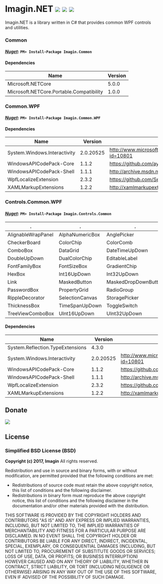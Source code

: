 # Imagin.NET ![](https://img.shields.io/badge/style-4.0-blue.svg?style=flat&label=version) ![](https://img.shields.io/badge/style-Stable-green.svg?style=flat&label=build) ![](https://img.shields.io/badge/style-4.6.1-red.svg?style=flat&label=.NET)
Imagin.NET is a library written in C# that provides common WPF controls and utilities.

### Common

#### *[Nuget](https://www.nuget.org/packages/Imagin.Common/)*: `PM> Install-Package Imagin.Common`
#### Dependencies
  Name  |  Version  |
--------|-----------|
Microsoft.NETCore | 5.0.0 |
Microsoft.NETCore.Portable.Compatibility | 1.0.0 |

### Common.WPF
#### *[Nuget](https://www.nuget.org/packages/Imagin.Common.WPF/)*: `PM> Install-Package Imagin.Common.WPF`
#### Dependencies
  Name  |  Version  |  Url  |
--------|-----------|-------|
System.Windows.Interactivity | 2.0.20525 | http://www.microsoft.com/en-us/download/details.aspx?id=10801 |
WindowsAPICodePack-Core | 1.1.2 | https://github.com/aybe/Windows-API-Code-Pack-1.1 |
WindowsAPICodePack-Shell | 1.1.1 | http://archive.msdn.microsoft.com/WindowsAPICodePack |
WpfLocalizeExtension | 2.3.2 | https://github.com/SeriousM/WPFLocalizationExtension/ |
XAMLMarkupExtensions | 1.2.2 | http://xamlmarkupextensions.codeplex.com/ |

### Controls.Common.WPF
#### *[Nuget](https://www.nuget.org/packages/Imagin.Controls.Common/)*: `PM> Install-Package Imagin.Controls.Common`
  .  |  .  |  .  |  .  |  .  |
-----|-----|-----|-----|-----|
AlignableWrapPanel | AlphaNumericBox | AnglePicker | BasicWindow | ByteUpDown |
CheckerBoard | ColorChip | ColorComb | ColorDialog | ColorPicker |
ComboBox | DataGrid | DateTimeUpDown | DecimalUpDown | DirectionPad |
DoubleUpDown | DualColorChip | EditableLabel | FileBox | FlagCheckView |
FontFamilyBox | FontSizeBox | GradientChip | GradientDialog | GradientPicker |
HexBox | Int16UpDown | Int32UpDown | Int64UpDown | Line |
Link | MaskedButton | MaskedDropDownButton | MaskedImage | MaskedToggleButton |
PasswordBox | PropertyGrid | RadioGroup | RegexBox | ResourceDictionaryEditor |
RippleDecorator | SelectionCanvas | StoragePicker | TabbedTree | TextBox |
ThicknessBox | TimeSpanUpDown | ToggleSwitch | TokenView | TreeView |
TreeViewComboBox | UInt16UpDown | UInt32UpDown | UInt64UpDown |
#### Dependencies
  Name  |  Version  |  Url  |
--------|-----------|-------|
System.Reflection.TypeExtensions | 4.3.0 | |
System.Windows.Interactivity | 2.0.20525 | http://www.microsoft.com/en-us/download/details.aspx?id=10801 |
WindowsAPICodePack-Core | 1.1.2 | https://github.com/aybe/Windows-API-Code-Pack-1.1 |
WindowsAPICodePack-Shell | 1.1.1 | http://archive.msdn.microsoft.com/WindowsAPICodePack |
WpfLocalizeExtension | 2.3.2 | https://github.com/SeriousM/WPFLocalizationExtension/ |
XAMLMarkupExtensions | 1.2.2 | http://xamlmarkupextensions.codeplex.com/ |

## Donate

[![](https://www.paypalobjects.com/en_US/i/btn/btn_donateCC_LG.gif)](https://www.paypal.com/cgi-bin/webscr?cmd=_s-xclick&hosted_button_id=AJJG6PWLBYQNG)

## License
### Simplified BSD License (BSD)
**Copyright (c) 2017, Imagin**
All rights reserved.

Redistribution and use in source and binary forms, with or without modification, are permitted provided that the following conditions are met:

* Redistributions of source code must retain the above copyright notice, this list of conditions and the following disclaimer.
* Redistributions in binary form must reproduce the above copyright notice, this list of conditions and the following disclaimer in the documentation and/or other materials provided with the distribution.

THIS SOFTWARE IS PROVIDED BY THE COPYRIGHT HOLDERS AND CONTRIBUTORS "AS IS" AND ANY EXPRESS OR IMPLIED WARRANTIES, INCLUDING, BUT NOT LIMITED TO, THE IMPLIED WARRANTIES OF MERCHANTABILITY AND FITNESS FOR A PARTICULAR PURPOSE ARE DISCLAIMED. IN NO EVENT SHALL THE COPYRIGHT HOLDER OR CONTRIBUTORS BE LIABLE FOR ANY DIRECT, INDIRECT, INCIDENTAL, SPECIAL, EXEMPLARY, OR CONSEQUENTIAL DAMAGES (INCLUDING, BUT NOT LIMITED TO, PROCUREMENT OF SUBSTITUTE GOODS OR SERVICES; LOSS OF USE, DATA, OR PROFITS; OR BUSINESS INTERRUPTION) HOWEVER CAUSED AND ON ANY THEORY OF LIABILITY, WHETHER IN CONTRACT, STRICT LIABILITY, OR TORT (INCLUDING NEGLIGENCE OR OTHERWISE) ARISING IN ANY WAY OUT OF THE USE OF THIS SOFTWARE, EVEN IF ADVISED OF THE POSSIBILITY OF SUCH DAMAGE.
